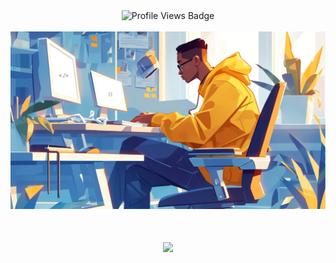 <div align="center">
  <img src="https://komarev.com/ghpvc/?username=ChijiokeOkorji&style=for-the-badge" alt="Profile Views Badge"/>
</div>
<br>

<img src="https://github.com/ChijiokeOkorji/ChijiokeOkorji/blob/main/software-developer.png" alt="Banner of a developer sitting in front of a desk">

<h1 align="center">
    <img src="https://readme-typing-svg.herokuapp.com/?font=Inter&size=48&center=true&vCenter=true&width=500&height=70&color=4493F8&duration=4000&lines=Hi+There!+👋;+I'm+Anteneh+Getnet!;" />
</h1>
